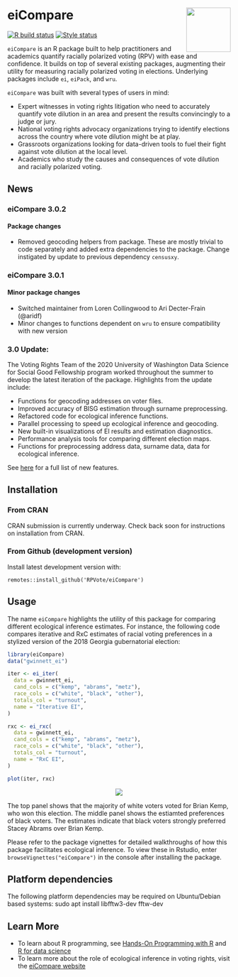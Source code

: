 # eiCompare <img src="inst/logo.png" align="right" width = 100px/>
[![R build status](https://github.com/RPVote/eiCompare/workflows/R-CMD-check/badge.svg)](https://github.com/RPVote/eiCompare/actions?workflow=R-CMD-check)
[![Style status](https://github.com/RPVote/eiCompare/workflows/Styler/badge.svg)](https://github.com/RPVote/eiCompare/actions?workflow=Styler)

`eiCompare` is an R package built to help practitioners and academics quantify racially polarized voting (RPV) with ease and confidence. It builds on top of several existing packages, augmenting their utility for measuring racially polarized voting in elections. Underlying packages include `ei`, `eiPack`, and `wru`. 

`eiCompare` was built with several types of users in mind:

- Expert witnesses in voting rights litigation who need to accurately quantify vote dilution in an area and present the results convincingly to a judge or jury.
- National voting rights advocacy organizations trying to identify elections across the country where vote dilution might be at play.
- Grassroots organizations looking for data-driven tools to fuel their fight against vote dilution at the local level.
- Academics who study the causes and consequences of vote dilution and racially polarized voting.

## News

### eiCompare 3.0.2 

#### Package changes

* Removed geocoding helpers from package. These are mostly trivial to code separately and added extra dependencies to the package. Change instigated by update to previous dependency `censusxy`.

### eiCompare 3.0.1

#### Minor package changes

* Switched maintainer from Loren Collingwood to Ari Decter-Frain (@aridf)
* Minor changes to functions dependent on `wru` to ensure compatibility with new version

### 3.0 Update:

The Voting Rights Team of the 2020 University of Washington Data Science for Social Good Fellowship program worked throughout the summer to develop the latest iteration of the package. Highlights from the update include:

- Functions for geocoding addresses on voter files.
- Improved accuracy of BISG estimation through surname preprocessing.
- Refactored code for ecological inference functions.
- Parallel processing to speed up ecological inference and geocoding.
- New built-in visualizations of EI results and estimation diagnostics.
- Performance analysis tools for comparing different election maps.
- Functions for preprocessing address data, surname data, data for ecological inference.

See [here](NEWS.md) for a full list of new features. 

## Installation

### From CRAN

CRAN submission is currently underway. Check back soon for instructions on installation from CRAN.

### From Github (development version)

Install latest development version with:

```
remotes::install_github('RPVote/eiCompare')
```

## Usage

The name `eiCompare` highlights the utility of this package for comparing different ecological inference estimates. For instance, the following code compares iterative and RxC estimates of racial voting preferences in a stylized version of the 2018 Georgia gubernatorial election:

``` r
library(eiCompare)
data("gwinnett_ei")

iter <- ei_iter(
  data = gwinnett_ei,
  cand_cols = c("kemp", "abrams", "metz"),
  race_cols = c("white", "black", "other"),
  totals_col = "turnout",
  name = "Iterative EI",
)

rxc <- ei_rxc(
  data = gwinnett_ei,
  cand_cols = c("kemp", "abrams", "metz"),
  race_cols = c("white", "black", "other"),
  totals_col = "turnout",
  name = "RxC EI",
)

plot(iter, rxc)
```

<div style="text-align:center"><img src="inst/readme_plot.png" /></div>

The top panel shows that the majority of white voters voted for Brian Kemp, who won this election. The middle panel shows the estiamted preferences of black voters. The estimates indicate that black voters strongly preferred Stacey Abrams over Brian Kemp.

Please refer to the package vignettes for detailed walkthroughs of how this package facilitates ecological inference. To view these in Rstudio, enter `browseVignettes("eiCompare")` in the console after installing the package.

## Platform dependencies

The following platform dependencies may be required on Ubuntu/Debian based systems:
sudo apt install libfftw3-dev fftw-dev

## Learn More

- To learn about R programming, see [Hands-On Programming with R](https://rstudio-education.github.io/hopr/) and [R for data science](https://r4ds.had.co.nz/)
- To learn more about the role of ecological inference in voting rights, visit the [eiCompare website](https://rpvote.github.io/voting-rights/)
